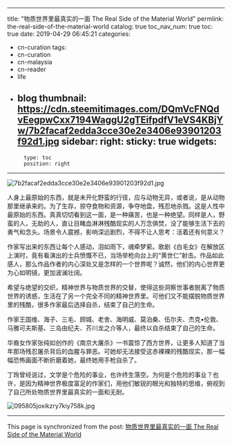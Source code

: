 
---
title: "物质世界里最真实的一面 The Real Side of the Material World"
permlink: the-real-side-of-the-material-world
catalog: true
toc_nav_num: true
toc: true
date: 2019-04-29 06:45:21
categories:
- cn-curation
tags:
- cn-curation
- cn-malaysia
- cn-reader
- life
- blog
thumbnail: https://cdn.steemitimages.com/DQmVcFNQdvEegpwCxx7194WaggU2gTEifpdfV1eVS4KBjYw/7b2facaf2edda3cce30e2e3406e93901203f92d1.jpg
sidebar:
    right:
        sticky: true
widgets:
    -
        type: toc
        position: right
---


![7b2facaf2edda3cce30e2e3406e93901203f92d1.jpg](https://cdn.steemitimages.com/DQmVcFNQdvEegpwCxx7194WaggU2gTEifpdfV1eVS4KBjYw/7b2facaf2edda3cce30e2e3406e93901203f92d1.jpg)

人身上最原始的东西，就是未开化野蛮的行径，应与动物无异，或者说，是从动物那里继承来的。为了生存，掠夺食物和资源，争夺地盘，残忍地杀戮。这是人性中最原始的东西。真真切切看到这一面，是一种痛苦，也是一种绝望。同样是人，野蛮的人，无助的人，直让目睹血淋淋残酷现实的人万念俱焚，没了能够生活下去的勇气和念头。场景令人震撼，影响深远剧烈，不得不让人思考：活着还有何意义？

作家写出来的东西让每个人感动，泪如雨下，魂牵梦萦。歌剧《白毛女》在解放区上演时，竟有看演出的士兵愤慨不已，当场举枪向台上的“黄世仁”射击。作品如此感人，那么作品作者的内心深处又是怎样的一个世界呢？诚然，他们的内心世界更为心如明镜，更加波澜壮阔。

希望与绝望的交织，精神世界与物质世界的交替，使得这些洞察世事者脱离了物质世界的诱惑，生活在了另一个完全不同的精神世界里。可他们又不能摆脱物质世界里的残酷，很多作家最后选择自杀，结束了自己的生命。

作家王国维、海子、三毛、顾城、老舍、海明威、莫泊桑、伍尔夫、杰克•伦敦、马雅可夫斯基、三岛由纪夫、芥川龙之介等人，最终以自杀结束了自己的生命。

华裔女作家张纯如创作的《南京大屠杀》一书震惊了西方世界，让更多人知道了当年那场残忍屠杀背后的血腥与罪恶。可她却无法接受这赤裸裸的残酷现实，那一幅幅恐怖画面不断折磨着她，最终她用手枪自杀了。

丁玲曾经说过，文学是个危险的事业，也许终生落空。为何是个危险的事业？也许，是因为精神世界极度富足的作家们，用他们敏锐的眼光和独特的思维，俯视到了自己所处物质世界里最真实的一面和无耐。

![095805joxikzry7kiy758k.jpg](https://cdn.steemitimages.com/DQmU1636Ex67QEnG2Xhw3kzYLopGf3DJbdP77PG2mkkspL4/095805joxikzry7kiy758k.jpg)

- - -

This page is synchronized from the post: [物质世界里最真实的一面 The Real Side of the Material World](https://steemit.com/@bring/the-real-side-of-the-material-world)
